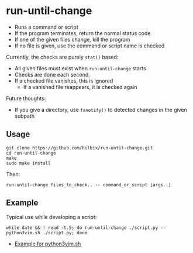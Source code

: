 # run-until-change

- Runs a command or script
- If the program terminates, return the normal status code
- If one of the given files change, kill the program
- If no file is given, use the command or script name is checked

Currently, the checks are purely `stat()` based:

- All given files must exist when `run-until-change` starts.
- Checks are done each second.
- If a checked file vanishes, this is ignored
  - If a vanished file reappears, it is checked again

Future thoughts:

- If you give a directory, use `fanotify()` to detected changes in the given subpath


## Usage

	git clone https://github.com/hilbix/run-until-change.git
	cd run-until-change
	make
	sudo make install

Then:

	run-until-change files_to_check.. -- command_or_script [args..]


## Example

Typical use while developing a script:

	while date && ! read -t.5; do run-until-change ./script.py -- python3vim.sh ./script.py; done

- [Example for python3vim.sh](https://github.com/hilbix/tino/blob/master/howto/python3vim.sh)

